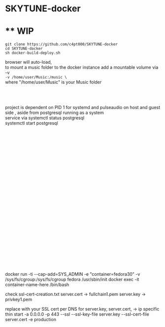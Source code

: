 # SKYTUNE-docker


# ** WIP

```git clone https://github.com/c4pt000/SKYTUNE-docker```
<br>
```cd SKYTUNE-docker```
<br>
```sh docker-build-deploy.sh```
<br>

browser will auto-load,
<br>
to mount a music folder to the docker instance add a mountable volume via -v
<br>
```-v /home/user/Music:/music \ ```
<br>
where "/home/user/Music" is your Music folder


<br>
<br>
<br>
project is dependent on PID 1 for systemd and pulseaudio on host and guest side , aside from postgresql running as a system 
<br>
service via systemctl status postgresql
<br>
systemctl start postgresql
<br>
<br>
<br>
<br>
<br>
<br>
<br>
<br>
<br>
<br>
<br>
<br>
<br>
<br>
<br>
<br>
<br>
<br>
<br>
<br>
<br>
<br>
<br>
<br>
<br>
<br>
<br>
<br>

docker run -ti --cap-add=SYS_ADMIN -e "container=fedora30" -v /sys/fs/cgroup:/sys/fs/cgroup fedora /usr/sbin/init 
docker exec -it container-name-here /bin/bash


check ssl-cert-creation.txt 
server.cert -> fullchain1.pem server.key -> privkey1.pem 

replace with your SSL cert per DNS for server.key, server.cert, -> ip specific 
thin start -a 0.0.0.0 -p 443 --ssl --ssl-key-file server.key --ssl-cert-file server.cert -e production

